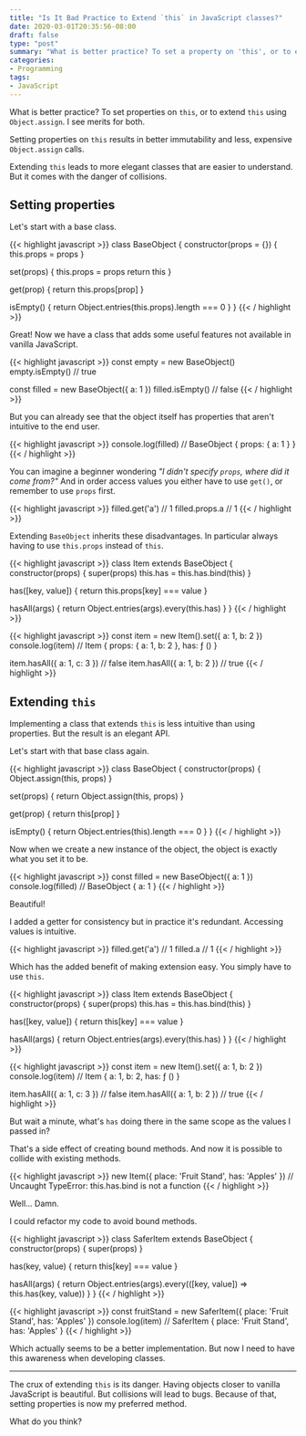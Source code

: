 ```yaml
---
title: "Is It Bad Practice to Extend `this` in JavaScript classes?"
date: 2020-03-01T20:35:56-08:00
draft: false
type: "post"
summary: "What is better practice? To set a property on 'this', or to extend 'this' using 'Object.assign'. I see merits for both."
categories:
- Programming
tags:
- JavaScript
---
```


What is better practice? To set properties on `this`, or to extend `this` using `Object.assign`. I see merits for both.

Setting properties on `this` results in better immutability and less, expensive `Object.assign` calls.

Extending `this` leads to more elegant classes that are easier to understand. But it comes with the danger of collisions.

## Setting properties

Let's start with a base class.

{{< highlight javascript >}}
class BaseObject {
  constructor(props = {}) {
    this.props = props
  }

  set(props) {
    this.props = props
    return this
  }

  get(prop) {
    return this.props[prop]
  }

  isEmpty() {
    return Object.entries(this.props).length === 0
  }
}
{{< / highlight >}}

Great! Now we have a class that adds some useful features not available in vanilla JavaScript.

{{< highlight javascript >}}
const empty = new BaseObject()
empty.isEmpty() // true

const filled = new BaseObject({ a: 1 })
filled.isEmpty() // false
{{< / highlight >}}

But you can already see that the object itself has properties that aren't intuitive to the end user.

{{< highlight javascript >}}
console.log(filled) // BaseObject { props: { a: 1 } }
{{< / highlight >}}

You can imagine a beginner wondering _"I didn't specify `props`, where did it come from?"_ And in order access values you either have to use `get()`, or remember to use `props` first.

{{< highlight javascript >}}
filled.get('a') // 1
filled.props.a // 1
{{< / highlight >}}

Extending `BaseObject` inherits these disadvantages. In particular always having to use `this.props` instead of `this`.

{{< highlight javascript >}}
class Item extends BaseObject {
  constructor(props) {
    super(props)
    this.has = this.has.bind(this)
  }

  has([key, value]) {
    return this.props[key] === value
  }

  hasAll(args) {
    return Object.entries(args).every(this.has)
  }
}
{{< / highlight >}}

{{< highlight javascript >}}
const item = new Item().set({ a: 1, b: 2 })
console.log(item) // Item { props: { a: 1, b: 2 }, has: ƒ () }

item.hasAll({ a: 1, c: 3 }) // false
item.hasAll({ a: 1, b: 2 }) // true
{{< / highlight >}}

## Extending `this`

Implementing a class that extends `this` is less intuitive than using properties. But the result is an elegant API.

Let's start with that base class again.

{{< highlight javascript >}}
class BaseObject {
  constructor(props) {
    Object.assign(this, props)
  }

  set(props) {
    return Object.assign(this, props)
  }

  get(prop) {
    return this[prop]
  }

  isEmpty() {
    return Object.entries(this).length === 0
  }
}
{{< / highlight >}}

Now when we create a new instance of the object, the object is exactly what you set it to be.

{{< highlight javascript >}}
const filled = new BaseObject({ a: 1 })
console.log(filled) // BaseObject { a: 1 }
{{< / highlight >}}

Beautiful!

I added a getter for consistency but in practice it's redundant. Accessing values is intuitive.

{{< highlight javascript >}}
filled.get('a') // 1
filled.a // 1
{{< / highlight >}}

Which has the added benefit of making extension easy. You simply have to use `this`.

{{< highlight javascript >}}
class Item extends BaseObject {
  constructor(props) {
    super(props)
    this.has = this.has.bind(this)
  }

  has([key, value]) {
    return this[key] === value
  }

  hasAll(args) {
    return Object.entries(args).every(this.has)
  }
}
{{< / highlight >}}

{{< highlight javascript >}}
const item = new Item().set({ a: 1, b: 2 })
console.log(item) // Item { a: 1, b: 2, has: ƒ () }

item.hasAll({ a: 1, c: 3 }) // false
item.hasAll({ a: 1, b: 2 }) // true
{{< / highlight >}}

But wait a minute, what's `has` doing there in the same scope as the values I passed in?

That's a side effect of creating bound methods. And now it is possible to collide with existing methods.

{{< highlight javascript >}}
new Item({ place: 'Fruit Stand', has: 'Apples' })
// Uncaught TypeError: this.has.bind is not a function
{{< / highlight >}}

Well... Damn.

I could refactor my code to avoid bound methods.

{{< highlight javascript >}}
class SaferItem extends BaseObject {
  constructor(props) {
    super(props)
  }

  has(key, value) {
    return this[key] === value
  }

  hasAll(args) {
    return Object.entries(args).every(([key, value]) => this.has(key, value))
  }
}
{{< / highlight >}}

{{< highlight javascript >}}
const fruitStand = new SaferItem({ place: 'Fruit Stand', has: 'Apples' })
console.log(item) // SaferItem { place: 'Fruit Stand', has: 'Apples' }
{{< / highlight >}}

Which actually seems to be a better implementation. But now I need to have this awareness when developing classes.

---

The crux of extending `this` is its danger. Having objects closer to vanilla JavaScript is beautiful. But collisions will lead to bugs. Because of that, setting properties is now my preferred method.

What do you think?
